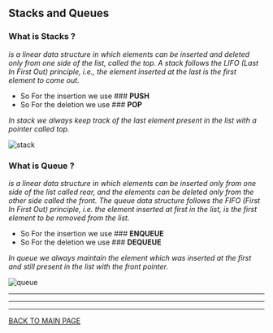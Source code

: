 ## **Stacks and Queues**

### **What is Stacks ?**
*is a linear data structure in which elements can be inserted and deleted only from one side of the list, called the top. A stack follows the LIFO (Last In First Out) principle, i.e., the element inserted at the last is the first element to come out.*

* So For the insertion we use ### **PUSH**
* So For the deletion we use ### **POP**


*In stack we always keep track of the last element present in the list with a pointer called top.*

![stack](https://miro.medium.com/max/473/1*r4Bfo3rrFprzFM2zbgzZXA.jpeg)


### **What is Queue ?**
*is a linear data structure in which elements can be inserted only from one side of the list called rear, and the elements can be deleted only from the other side called the front. The queue data structure follows the FIFO (First In First Out) principle, i.e. the element inserted at first in the list, is the first element to be removed from the list.*

* So For the insertion we use ### **ENQUEUE**
* So For the deletion we use ### **DEQUEUE**


*In queue we always maintain the element which was inserted at the first and still present in the list with the front pointer.*

![queue](https://i.ytimg.com/vi/3yKxwHVzisE/hqdefault.jpg)



***
***
***
[BACK TO MAIN PAGE](https://github.com/farahalwahaibi/Reading-Notes/blob/main/README.md)
